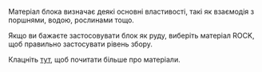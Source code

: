 Матеріал блока визначає деякі основні властивості, такі як взаємодія з поршнями, водою, рослинами тощо.

Якщо ви бажаєте застосовувати блок як руду, виберіть матеріал ROCK, щоб правильно застосувати рівень збору.

Клацніть [тут](https://mcreator.net/wiki/materials), щоб почитати більше про матеріали.